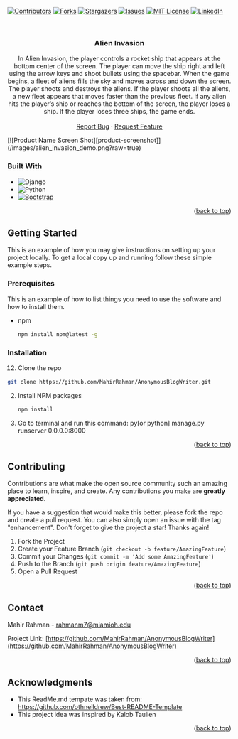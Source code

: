<div id="top"></div>
<!--
*** Thanks for checking out the Best-README-Template. If you have a suggestion
*** that would make this better, please fork the repo and create a pull request
*** or simply open an issue with the tag "enhancement".
*** Don't forget to give the project a star!
*** Thanks again! Now go create something AMAZING! :D
-->
<! -- This README Template was inspired by https://github.com/othneildrew/Best-README-Template#readme



<!-- PROJECT SHIELDS -->
<!--
*** I'm using markdown "reference style" links for readability.
*** Reference links are enclosed in brackets [ ] instead of parentheses ( ).
*** See the bottom of this document for the declaration of the reference variables
*** for contributors-url, forks-url, etc. This is an optional, concise syntax you may use.
*** https://www.markdownguide.org/basic-syntax/#reference-style-links
-->
[![Contributors][contributors-shield]][contributors-url]
[![Forks][forks-shield]][forks-url]
[![Stargazers][stars-shield]][stars-url]
[![Issues][issues-shield]][issues-url]
[![MIT License][license-shield]][license-url]
[![LinkedIn][linkedin-shield]][linkedin-url]



<!-- PROJECT LOGO -->
<br />
<div align="center">

<h3 align="center">Alien Invasion</h3>

  <p align="center">
   In Alien Invasion, the player controls a rocket ship that appears at the bottom center of the screen. The player can move the ship right and left using the arrow keys and shoot bullets using the spacebar. When the game begins, a fleet of aliens fills the sky and moves across and down the screen. The player shoots and destroys the aliens. If the player shoots all the aliens, a new fleet appears that moves faster than the previous fleet. If any alien hits the player’s ship or reaches the bottom of the screen, the player loses a ship. If the player loses three ships, the game ends.
   <br />
    <br />
    <a href="https://github.com/MahirRahman/AnonymousBlogWriter/issues">Report Bug</a>
    ·
    <a href="https://github.com/MahirRahman/AnonymousBlogWriter/issues">Request Feature</a>
  </p>
</div>
[![Product Name Screen Shot][product-screenshot]](/images/alien_invasion_demo.png?raw=true)

### Built With

* ![Django][Django]
* ![Python][Python]
* [![Bootstrap][Bootstrap.com]][Bootstrap-url]


<p align="right">(<a href="#top">back to top</a>)</p>



<!-- GETTING STARTED -->
## Getting Started

This is an example of how you may give instructions on setting up your project locally.
To get a local copy up and running follow these simple example steps.

### Prerequisites

This is an example of how to list things you need to use the software and how to install them.
* npm
  ```sh
  npm install npm@latest -g
  ```

### Installation
12. Clone the repo
   ```sh
   git clone https://github.com/MahirRahman/AnonymousBlogWriter.git
   ```
2. Install NPM packages
   ```sh
   npm install
   ```
3. Go to terminal and run this command: py[or python] manage.py runserver  0.0.0.0:8000
<p align="right">(<a href="#top">back to top</a>)</p>



<!-- CONTRIBUTING -->
## Contributing

Contributions are what make the open source community such an amazing place to learn, inspire, and create. Any contributions you make are **greatly appreciated**.

If you have a suggestion that would make this better, please fork the repo and create a pull request. You can also simply open an issue with the tag "enhancement".
Don't forget to give the project a star! Thanks again!

1. Fork the Project
2. Create your Feature Branch (`git checkout -b feature/AmazingFeature`)
3. Commit your Changes (`git commit -m 'Add some AmazingFeature'`)
4. Push to the Branch (`git push origin feature/AmazingFeature`)
5. Open a Pull Request

<p align="right">(<a href="#top">back to top</a>)</p>


<!-- CONTACT -->
## Contact

Mahir Rahman - rahmanm7@miamioh.edu

Project Link: [https://github.com/MahirRahman/AnonymousBlogWriter](https://github.com/MahirRahman/AnonymousBlogWriter)

<p align="right">(<a href="#top">back to top</a>)</p>



<!-- ACKNOWLEDGMENTS -->
## Acknowledgments

* This ReadMe.md tempate was taken from: https://github.com/othneildrew/Best-README-Template
* This project idea was inspired by Kalob Taulien

<p align="right">(<a href="#top">back to top</a>)</p>



<!-- MARKDOWN LINKS & IMAGES -->
<!-- https://www.markdownguide.org/basic-syntax/#reference-style-links -->
[contributors-shield]: https://img.shields.io/github/contributors/MahirRahman/AnonymousBlogWriter.svg?style=for-the-badge
[contributors-url]: https://github.com/MahirRahman/AnonymousBlogWriter/graphs/contributors
[forks-shield]: https://img.shields.io/github/forks/MahirRahman/AnonymousBlogWriter.svg?style=for-the-badge
[forks-url]: https://github.com/MahirRahman/AnonymousBlogWriter/network/members
[stars-shield]: https://img.shields.io/github/stars/MahirRahman/AnonymousBlogWriter.svg?style=for-the-badge
[stars-url]: https://github.com/MahirRahman/AnonymousBlogWriter/stargazers
[issues-shield]: https://img.shields.io/github/issues/MahirRahman/AnonymousBlogWriter.svg?style=for-the-badge
[issues-url]: https://github.com/MahirRahman/AnonymousBlogWriter/issues
[product-screenshot]: /images/alien_invasion_demo.png?raw=true
[license-shield]: https://img.shields.io/github/license/MahirRahman/AnonymousBlogWriter.svg?style=for-the-badge
[license-url]: https://github.com/MahirRahman/AnonymousBlogWriter/blob/master/LICENSE.txt
[linkedin-shield]: https://img.shields.io/badge/-LinkedIn-black.svg?style=for-the-badge&logo=linkedin&colorB=555
[linkedin-url]: https://linkedin.com/in/mahirrahman
[Django]: https://img.shields.io/pypi/djversions/djangorestframework?style=for-the-badge
[Python]: https://img.shields.io/github/pipenv/locked/python-version/MahirRahman/AnonymousBlogWriter?style=for-the-badge
[Bootstrap.com]: https://img.shields.io/badge/Bootstrap-563D7C?style=for-the-badge&logo=bootstrap&logoColor=white
[Bootstrap-url]: https://getbootstrap.com
